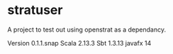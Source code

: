 # stratuser
A project to test out using openstrat as a dependancy.

Version 0.1.1.snap
Scala 2.13.3
Sbt 1.3.13
javafx 14

